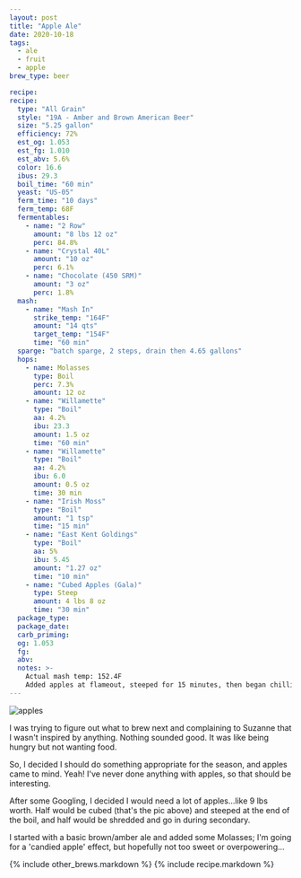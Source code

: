 ```yaml
---
layout: post
title: "Apple Ale"
date: 2020-10-18
tags:
  - ale
  - fruit
  - apple
brew_type: beer

recipe:
recipe:
  type: "All Grain"
  style: "19A - Amber and Brown American Beer"
  size: "5.25 gallon"
  efficiency: 72%
  est_og: 1.053
  est_fg: 1.010
  est_abv: 5.6%
  color: 16.6
  ibus: 29.3
  boil_time: "60 min"
  yeast: "US-05"
  ferm_time: "10 days"
  ferm_temp: 68F
  fermentables:
    - name: "2 Row"
      amount: "8 lbs 12 oz"
      perc: 84.8%
    - name: "Crystal 40L"
      amount: "10 oz"
      perc: 6.1%
    - name: "Chocolate (450 SRM)"
      amount: "3 oz"
      perc: 1.8%
  mash:
    - name: "Mash In"
      strike_temp: "164F"
      amount: "14 qts"
      target_temp: "154F"
      time: "60 min"
  sparge: "batch sparge, 2 steps, drain then 4.65 gallons"
  hops:
    - name: Molasses
      type: Boil
      perc: 7.3%
      amount: 12 oz
    - name: "Willamette"
      type: "Boil"
      aa: 4.2%
      ibu: 23.3
      amount: 1.5 oz
      time: "60 min"
    - name: "Willamette"
      type: "Boil"
      aa: 4.2%
      ibu: 6.0
      amount: 0.5 oz
      time: 30 min
    - name: "Irish Moss"
      type: "Boil"
      amount: "1 tsp"
      time: "15 min"
    - name: "East Kent Goldings"
      type: "Boil"
      aa: 5%
      ibu: 5.45
      amount: "1.27 oz"
      time: "10 min"
    - name: "Cubed Apples (Gala)"
      type: Steep
      amount: 4 lbs 8 oz
      time: "30 min"
  package_type: 
  package_date: 
  carb_priming: 
  og: 1.053
  fg: 
  abv: 
  notes: >-
    Actual mash temp: 152.4F
    Added apples at flameout, steeped for 15 minutes, then began chilling, steeped while chilling, then drained for 10 minutes before removing.
---
```

![apples](/brewlog/assets/apples.png)

I was trying to figure out what to brew next and complaining to Suzanne that I wasn't inspired by anything. Nothing sounded good. It was like being hungry but not wanting food.

So, I decided I should do something appropriate for the season, and apples came to mind. Yeah! I've never done anything with apples, so that should be interesting.

After some Googling, I decided I would need a lot of apples...like 9 lbs worth. Half would be cubed (that's the pic above) and steeped at the end of the boil, and half would be shredded and go in during secondary.

I started with a basic brown/amber ale and added some Molasses; I'm going for a 'candied apple' effect, but hopefully not too sweet or overpowering...

{% include other_brews.markdown %}
{% include recipe.markdown %}
